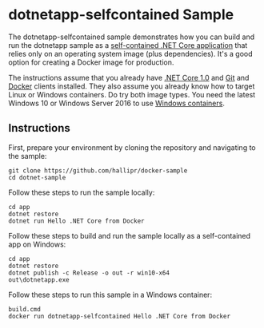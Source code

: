 dotnetapp-selfcontained Sample
==============================

The dotnetapp-selfcontained sample demonstrates how you can build and run the dotnetapp sample as a [self-contained .NET Core application](https://docs.microsoft.com/en-us/dotnet/articles/core/deploying/) that relies only on an operating system image (plus dependencies). It's a good option for creating a Docker image for production.

The instructions assume that you already have [.NET Core 1.0](https://www.microsoft.com/net/download/core#/sdk) and [Git](https://git-scm.com/downloads) and [Docker](https://www.docker.com/products/docker) clients installed. They also assume you already know how to target Linux or Windows containers. Do try both image types. You need the latest Windows 10 or Windows Server 2016 to use [Windows containers](http://aka.ms/windowscontainers).

Instructions
------------

First, prepare your environment by cloning the repository and navigating to the sample:

```console
git clone https://github.com/hallipr/docker-sample
cd dotnet-sample
```

Follow these steps to run the sample locally:

```console
cd app
dotnet restore
dotnet run Hello .NET Core from Docker
```

Follow these steps to build and run the sample locally as a self-contained app on Windows:

```console
cd app
dotnet restore
dotnet publish -c Release -o out -r win10-x64
out\dotnetapp.exe
```

Follow these steps to run this sample in a  Windows container:

```console
build.cmd
docker run dotnetapp-selfcontained Hello .NET Core from Docker
```
